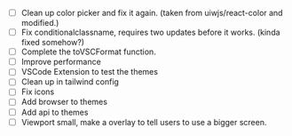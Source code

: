 - [ ] Clean up color picker and fix it again. (taken from uiwjs/react-color and modified.)
- [ ] Fix conditionalclassname, requires two updates before it works. (kinda fixed somehow?)
- [ ] Complete the toVSCFormat function.
- [ ] Improve performance
- [ ] VSCode Extension to test the themes 
- [ ] Clean up in tailwind config
- [ ] Fix icons
- [ ] Add browser to themes
- [ ] Add api to themes
- [ ] Viewport small, make a overlay to tell users to use a bigger screen.